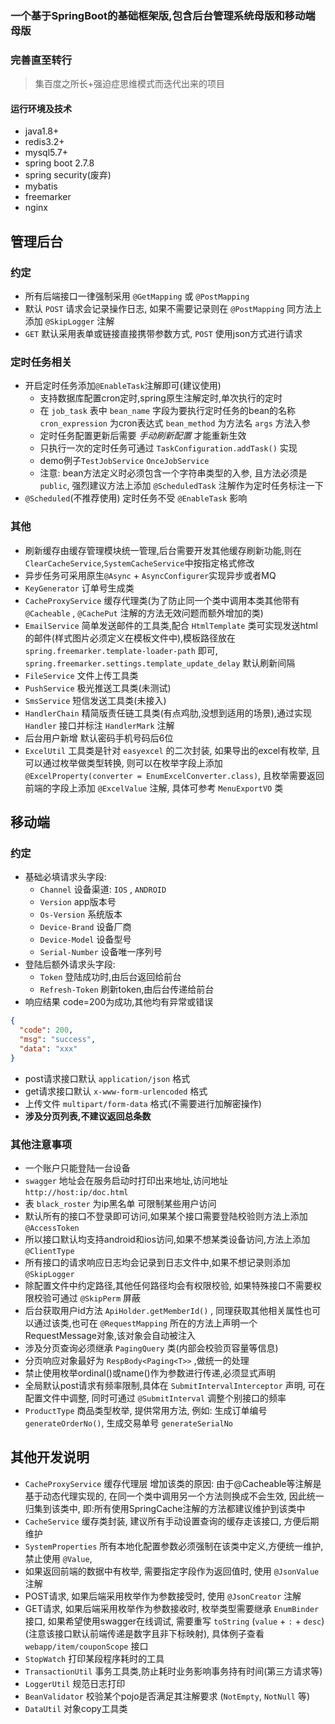 ### 一个基于SpringBoot的基础框架版,包含后台管理系统母版和移动端母版
### 完善直至转行
> 集百度之所长+强迫症思维模式而迭代出来的项目  

#### 运行环境及技术
* java1.8+
* redis3.2+
* mysql5.7+
* spring boot 2.7.8
* spring security(废弃)
* mybatis
* freemarker
* nginx

## 管理后台

### 约定
* 所有后端接口一律强制采用 `@GetMapping` 或 `@PostMapping`
* 默认 `POST` 请求会记录操作日志, 如果不需要记录则在 `@PostMapping` 同方法上添加 `@SkipLogger` 注解
* `GET` 默认采用表单或链接直接携带参数方式, `POST` 使用json方式进行请求

### 定时任务相关
* 开启定时任务添加`@EnableTask`注解即可(建议使用)
    * 支持数据库配置cron定时,spring原生注解定时,单次执行的定时
    * 在 `job_task` 表中 `bean_name` 字段为要执行定时任务的bean的名称 `cron_expression` 为cron表达式 `bean_method` 为方法名 `args` 方法入参
    * 定时任务配置更新后需要 *手动刷新配置* 才能重新生效
    * 只执行一次的定时任务可通过 `TaskConfiguration.addTask()` 实现
    * demo例子`TestJobService` `OnceJobService`
    * 注意: bean方法定义时必须包含一个字符串类型的入参, 且方法必须是 `public`, 强烈建议方法上添加 `@ScheduledTask` 注解作为定时任务标注一下
* `@Scheduled`(不推荐使用) 定时任务不受 `@EnableTask` 影响
    
### 其他
* 刷新缓存由缓存管理模块统一管理,后台需要开发其他缓存刷新功能,则在`ClearCacheService`,`SystemCacheService`中按指定格式修改
* 异步任务可采用原生`@Async` + `AsyncConfigurer`实现异步或者MQ
* `KeyGenerator` 订单号生成类
* `CacheProxyService` 缓存代理类(为了防止同一个类中调用本类其他带有 `@Cacheable` , `@CachePut` 注解的方法无效问题而额外增加的类)
* `EmailService` 简单发送邮件的工具类,配合 `HtmlTemplate` 类可实现发送html的邮件(样式图片必须定义在模板文件中),模板路径放在 `spring.freemarker.template-loader-path` 即可, `spring.freemarker.settings.template_update_delay` 默认刷新间隔
* `FileService` 文件上传工具类
* `PushService` 极光推送工具类(未测试)
* `SmsService` 短信发送工具类(未接入)
* `HandlerChain` 精简版责任链工具类(有点鸡肋,没想到适用的场景),通过实现 `Handler` 接口并标注 `HandlerMark` 注解
* 后台用户新增 默认密码手机号码后6位
* `ExcelUtil` 工具类是针对 `easyexcel` 的二次封装, 如果导出的excel有枚举, 且可以通过枚举做类型转换, 则可以在枚举字段上添加 `@ExcelProperty(converter = EnumExcelConverter.class)`, 且枚举需要返回前端的字段上添加 `@ExcelValue` 注解, 具体可参考 `MenuExportVO` 类

## 移动端

### 约定
* 基础必填请求头字段:
    * `Channel` 设备渠道: `IOS` , `ANDROID`
    * `Version` app版本号
    * `Os-Version` 系统版本
    * `Device-Brand` 设备厂商
    * `Device-Model` 设备型号
    * `Serial-Number` 设备唯一序列号
* 登陆后额外请求头字段:
    * `Token` 登陆成功时,由后台返回给前台
    * `Refresh-Token` 刷新token,由后台传递给前台
* 响应结果 code=200为成功,其他均有异常或错误

```json
{
  "code": 200, 
  "msg": "success",
  "data": "xxx" 
}
```

* post请求接口默认 `application/json` 格式
* get请求接口默认 `x-www-form-urlencoded` 格式
* 上传文件 `multipart/form-data` 格式(不需要进行加解密操作)
* **涉及分页列表,不建议返回总条数**


### 其他注意事项
* 一个账户只能登陆一台设备
* `swagger` 地址会在服务启动时打印出来地址,访问地址 `http://host:ip/doc.html`
* 表 `black_roster` 为ip黑名单 可限制某些用户访问
* 默认所有的接口不登录即可访问,如果某个接口需要登陆校验则方法上添加 `@AccessToken`
* 所以接口默认均支持android和ios访问,如果不想某类设备访问,方法上添加 `@ClientType`
* 所有接口的请求响应日志均会记录到日志文件中,如果不想记录则添加 `@SkipLogger`
* 除配置文件中约定路径,其他任何路径均会有权限校验, 如果特殊接口不需要权限校验可通过 `@SkipPerm` 屏蔽
* 后台获取用户id方法 `ApiHolder.getMemberId()` , 同理获取其他相关属性也可以通过该类,也可在 `@RequestMapping` 所在的方法上声明一个RequestMessage对象,该对象会自动被注入
* 涉及分页查询必须继承 `PagingQuery` 类(内部会校验页容量等信息)
* 分页响应对象最好为 `RespBody<Paging<T>>` ,做统一的处理
* 禁止使用枚举ordinal()或name()作为参数进行传递,必须显式声明
* 全局默认post请求有频率限制,具体在 `SubmitIntervalInterceptor` 声明, 可在配置文件中调整, 同时可通过 `@SubmitInterval` 调整个别接口的频率
* `ProductType` 商品类型枚举, 提供常用方法, 例如: 生成订单编号 `generateOrderNo()`, 生成交易单号 `generateSerialNo` 


## 其他开发说明
* `CacheProxyService` 缓存代理层 增加该类的原因: 由于@Cacheable等注解是基于动态代理实现的, 在同一个类中调用另一个方法则换成不会生效, 因此统一归集到该类中, 即:所有使用SpringCache注解的方法都建议维护到该类中
* `CacheService` 缓存类封装, 建议所有手动设置查询的缓存走该接口, 方便后期维护
* `SystemProperties` 所有本地化配置参数必须强制在该类中定义,方便统一维护, 禁止使用 `@Value`,
* 如果返回前端的数据中有枚举, 需要指定字段作为返回值时, 使用 `@JsonValue` 注解
* POST请求, 如果后端采用枚举作为参数接受时, 使用 `@JsonCreator` 注解
* GET请求, 如果后端采用枚举作为参数接收时, 枚举类型需要继承 `EnumBinder` 接口, 如果希望使用swagger在线调试, 需要重写 `toString` (`value` + `:` + `desc`) (注意该接口默认前端传递是数字且非下标映射), 具体例子查看 `webapp/item/couponScope` 接口
* `StopWatch` 打印某段程序耗时的工具
* `TransactionUtil` 事务工具类,防止耗时业务影响事务持有时间(第三方请求等)
* `LoggerUtil` 规范日志打印
* `BeanValidator` 校验某个pojo是否满足其注解要求 (`NotEmpty`, `NotNull` 等)
* `DataUtil` 对象copy工具类